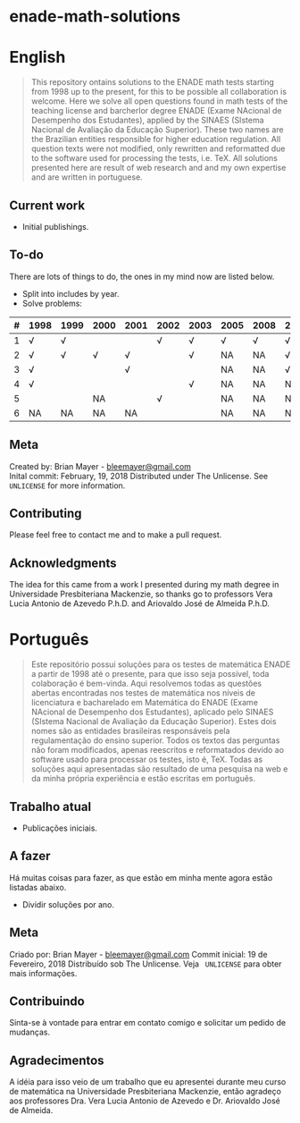 # enade-math-solutions
 
# English

>This repository ontains solutions to the ENADE math tests starting from 1998 up to the present, for this to be possible all collaboration is welcome. Here we solve all open questions found in math tests of the teaching license and barcherlor degree ENADE (Exame NAcional de Desempenho dos Estudantes), applied by the SINAES (SIstema Nacional de Avaliação da Educação Superior). These two names are the Brazilian entities responsible for higher education regulation. All question texts were not modified, only rewritten and reformatted due to the software used for processing the tests, i.e. TeX. All solutions presented here are result of web research and and my own expertise and are written in portuguese.

## Current work

- Initial publishings.

## To-do

There are lots of things to do, the ones in my mind now are listed below.

- Split into includes by year.
- Solve problems:

|  #  | 1998 | 1999 | 2000 | 2001 | 2002 | 2003 | 2005 | 2008 | 2011 | 2014 | 2017 |
|-----|------|------|------|------|------|------|------|------|------|------|------|
|  1  |   √  |   √  |      |      |   √  |   √  |   √  |   √  |   √  |      |      |
|  2  |   √  |   √  |   √  |   √  |      |   √  |  NA  |  NA  |   √  |      |      |
|  3  |   √  |      |      |   √  |      |      |  NA  |  NA  |   √  |      |  NA  |
|  4  |   √  |      |      |      |      |   √  |  NA  |  NA  |  NA  |      |  NA  |
|  5  |      |      |  NA  |      |   √  |      |  NA  |  NA  |  NA  |      |  NA  |
|  6  |  NA  |  NA  |  NA  |  NA  |      |      |  NA  |  NA  |  NA  |  NA  |  NA  |  

## Meta

Created by: Brian Mayer - bleemayer@gmail.com	
Inital commit: February, 19, 2018
Distributed under The Unlicense. See ``UNLICENSE`` for more information.

## Contributing

Please feel free to contact me and to make a pull request.

## Acknowledgments

The idea for this came from a work I presented during my math degree in Universidade Presbiteriana Mackenzie, so thanks go to professors Vera Lucia Antonio de Azevedo P.h.D. and Ariovaldo José de Almeida P.h.D.

# Português

>Este repositório possui soluções para os testes de matemática ENADE a partir de 1998 até o presente, para que isso seja possível, toda colaboração é bem-vinda. Aqui resolvemos todas as questões abertas encontradas nos testes de matemática nos níveis de licenciatura e bacharelado em Matemática do ENADE (Exame NAcional de Desempenho dos Estudantes), aplicado pelo SINAES (SIstema Nacional de Avaliação da Educação Superior). Estes dois nomes são as entidades brasileiras responsáveis pela regulamentação do ensino superior. Todos os textos das perguntas não foram modificados, apenas reescritos e reformatados devido ao software usado para processar os testes, isto é, TeX. Todas as soluções aqui apresentadas são resultado de uma pesquisa na web e da minha própria experiência e estão escritas em português.

## Trabalho atual

- Publicações iniciais.

## A fazer

Há muitas coisas para fazer, as que estão em minha mente agora estão listadas abaixo.

- Dividir soluções por ano.

## Meta

Criado por: Brian Mayer - bleemayer@gmail.com
Commit inicial: 19 de Fevereiro, 2018
Distribuído sob The Unlicense. Veja `` UNLICENSE`` para obter mais informações.

## Contribuindo

Sinta-se à vontade para entrar em contato comigo e solicitar um pedido de mudanças.

## Agradecimentos

A idéia para isso veio de um trabalho que eu apresentei durante meu curso de matemática na Universidade Presbiteriana Mackenzie, então agradeço aos professores Dra. Vera Lucia Antonio de Azevedo e Dr. Ariovaldo José de Almeida.
